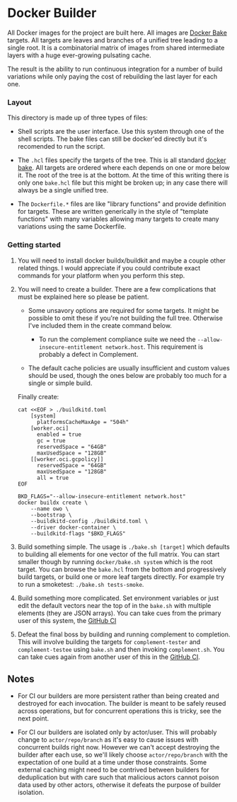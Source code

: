 # Docker Builder

All Docker images for the project are built here. All images are
[Docker Bake](https://docs.docker.com/build/bake/) targets. All targets are leaves and
branches of a unified tree leading to a single root. It is a combinatorial matrix
of images from shared intermediate layers with a huge ever-growing pulsating cache.

The result is the ability to run continuous integration for a number of build
variations while only paying the cost of rebuilding the last layer for each one.


### Layout

This directory is made up of three types of files:

- Shell scripts are the user interface. Use this system through one of the shell scripts. The
bake files can still be docker'ed directly but it's recomended to run the script.

- The `.hcl` files specify the targets of the tree. This is all standard
[docker bake](https://docs.docker.com/build/bake/reference/). All targets are ordered where each
depends on one or more below it. The root of the tree is at the bottom. At the time of this
writing there is only one `bake.hcl` file but this might be broken up; in any case there will
always be a single unified tree.

- The `Dockerfile.*` files are like "library functions" and provide definition for targets.
These are written generically in the style of "template functions" with many variables allowing
many targets to create many variations using the same Dockerfile.


### Getting started

1. You will need to install docker buildx/buildkit and maybe a couple other related things.
I would appreciate if you could contribute exact commands for your platform when you perform
this step.

2. You will need to create a builder. There are a few complications that must be explained here
so please be patient.

	- Some unsavory options are required for some targets. It might be possible to omit these if
	you're not building the full tree. Otherwise I've included them in the create command below.

		- To run the complement compliance suite we need the `--allow-insecure-entitlement network.host`.
		This requirement is probably a defect in Complement.

	- The default cache policies are usually insufficient and custom values should be used,
	 though the ones below are probably too much for a single or simple build.

	Finally create:
	
	```
	cat <<EOF > ./buildkitd.toml
		[system]
		  platformsCacheMaxAge = "504h"
		[worker.oci]
		  enabled = true
		  gc = true
		  reservedSpace = "64GB"
		  maxUsedSpace = "128GB"
		[[worker.oci.gcpolicy]]
		  reservedSpace = "64GB"
		  maxUsedSpace = "128GB"
		  all = true
	EOF

	BKD_FLAGS="--allow-insecure-entitlement network.host"
	docker buildx create \
		--name owo \
		--bootstrap \
		--buildkitd-config ./buildkitd.toml \
		--driver docker-container \
		--buildkitd-flags "$BKD_FLAGS"
	```

3. Build something simple. The usage is `./bake.sh [target]` which defaults to building all
elements for one vector of the full matrix. You can start smaller though by running
`docker/bake.sh system` which is the root target. You can browse the `bake.hcl` from the bottom
and progressively build targets, or build one or more leaf targets directly. For example try
to run a smoketest: `./bake.sh tests-smoke`.

4. Build something more complicated. Set environment variables or just edit the default vectors
near the top of in the `bake.sh` with multiple elements (they are JSON arrays). You can take
cues from the primary user of this system, the [GitHub CI](https://github.com/matrix-construct/tuwunel/blob/main/.github/workflows/main.yml#L32)

5. Defeat the final boss by building and running complement to completion. This will involve
building the targets for `complement-tester` and `complement-testee` using `bake.sh` and then
invoking `complement.sh`. You can take cues again from another user of this in the
[GitHub CI](https://github.com/matrix-construct/tuwunel/blob/main/.github/workflows/test.yml#L79).

## Notes

- For CI our builders are more persistent rather than being created and destroyed for
each invocation. The builder is meant to be safely reused across operations, but
for concurrent operations this is tricky, see the next point.

- For CI our builders are isolated only by actor/user. This will probably change to
`actor/repo/branch` as it's easy to cause issues with concurrent builds right now.
However we can't accept destroying the builder after each use, so we'll likely
choose `actor/repo/branch` with the expectation of one build at a time under those
constraints. Some external caching might need to be contrived between builders for
deduplication but with care such that malicious actors cannot poison data used
by other actors, otherwise it defeats the purpose of builder isolation.

